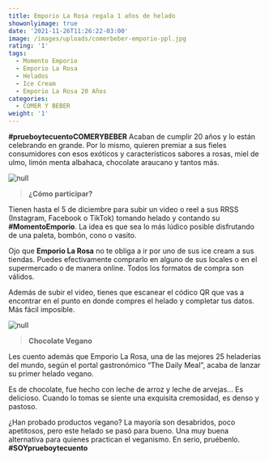```yaml
---
title: Emporio La Rosa regala 1 años de helado
showonlyimage: true
date: '2021-11-26T11:26:22-03:00'
image: /images/uploads/comerbeber-emporio-ppl.jpg
rating: '1'
tags:
  - Momento Emporio
  - Emporio La Rosa
  - Helados
  - Ice Cream
  - Emporio La Rosa 20 Años
categories:
  - COMER Y BEBER
weight: '1'
---
```

**\#prueboytecuentoCOMERYBEBER** Acaban de cumplir 20 años y lo están celebrando en grande. Por lo mismo, quieren premiar a sus fieles consumidores con esos exóticos y característicos sabores a rosas, miel de ulmo, limón menta albahaca, chocolate araucano y tantos más.

<!--more-->

![null](/images/uploads/comerbeber-emporio-ppl.jpg)

> **¿Cómo participar?**

Tienen hasta el 5 de diciembre para subir un video o reel a sus RRSS (Instagram, Facebook o TikTok) tomando helado y contando su **\#MomentoEmporio**. La idea es que sea lo más lúdico posible disfrutando de una paleta, bombón, cono o vasito.

Ojo que **Emporio La Rosa** no te obliga a ir por uno de sus ice cream a sus tiendas. Puedes efectivamente comprarlo en alguno de sus locales o en el supermercado o de manera online. Todos los formatos de compra son válidos.

Además de subir el video, tienes que escanear el códico QR que vas a encontrar en el punto en donde compres el helado y completar tus datos. Más fácil imposible.

![null](/images/uploads/comerbeber-emporio2.jpg)

> **Chocolate Vegano**

Les cuento además que Emporio La Rosa, una de las mejores 25 heladerías del mundo, según el portal gastronómico “The Daily Meal”, acaba de lanzar su primer helado vegano.

Es de chocolate, fue hecho con leche de arroz y leche de arvejas… Es delicioso. Cuando lo tomas se siente una exquisita cremosidad, es denso y pastoso. 

¿Han probado productos vegano? La mayoría son desabridos, poco apetitosos, pero este helado se pasó para bueno. Una muy buena alternativa para quienes practican el veganismo. En serio, pruébenlo. **\#SOYprueboytecuento**
